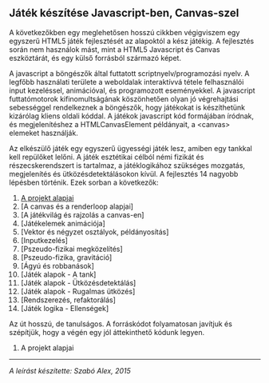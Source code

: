 Játék készítése Javascript-ben, Canvas-szel
-------------------------------------------

A következőkben egy meglehetősen hosszú cikkben végigviszem egy egyszerű HTML5 játék fejlesztését az alapoktól a kész játékig. A fejlesztés során nem használok mást, mint a HTML5 Javascript és Canvas eszköztárát, és egy külső forrásból származó képet.

A javascript a böngészők által futtatott scriptnyelv/programozási nyelv. A legfőbb használati területe a weboldalak interaktívvá tétele felhasználói input kezeléssel, animációval, és programozott eseményekkel. A javascript futtatómotorok kifinomultságának köszönhetően olyan jó végrehajtási sebességgel rendelkeznek a böngészők, hogy játékokat is készíthetünk kizárólag kliens oldali kóddal. A játékok javascript kód formájában íródnak, és megjelenítéshez a HTMLCanvasElement példányait, a \<canvas\> elemeket használják.

Az elkészülő játék egy egyszerű ügyességi játék lesz, amiben egy tankkal kell repülőket lelőni. A játék esztétikai célból némi fizikát és részecskerendszert is tartalmaz, a játéklogikához szükséges mozgatás, megjelenítés és ütközésdetektálásokon kívül. A fejlesztés 14 nagyobb lépésben történik. Ezek sorban a következők:

1. [A projekt alapjai]()
2. [A canvas és a renderloop alapjai]
3. [A játékvilág és rajzolás a canvas-en]
4. [Játékelemek animációja]
5. [Vektor és négyzet osztályok, példányosítás]
6. [Inputkezelés]
7. [Pszeudo-fizikai megközelítés]
8. [Pszeudo-fizika, gravitáció]
9. [Ágyú és robbanások]
10. [Játék alapok - A tank]
11. [Játék alapok - Ütközésdetektálás]
12. [Játék alapok - Rugalmas ütközés]
13. [Rendszerezés, refaktorálás]
14. [Játék logika - Ellenségek]

Az út hosszú, de tanulságos. A forráskódot folyamatosan javítjuk és szépítjük, hogy a végén egy jól áttekinthető kódunk legyen.

1. A projekt alapjai
--------------------
    

_A leírást készítette: Szabó Alex, <time datetime="2015-04-10 19:00">2015</time>_
